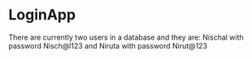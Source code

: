 # LoginApp
There are currently two users in a database and they are:
Nischal with 
password Nisch@l123 and
Niruta with 
password Nirut@123
